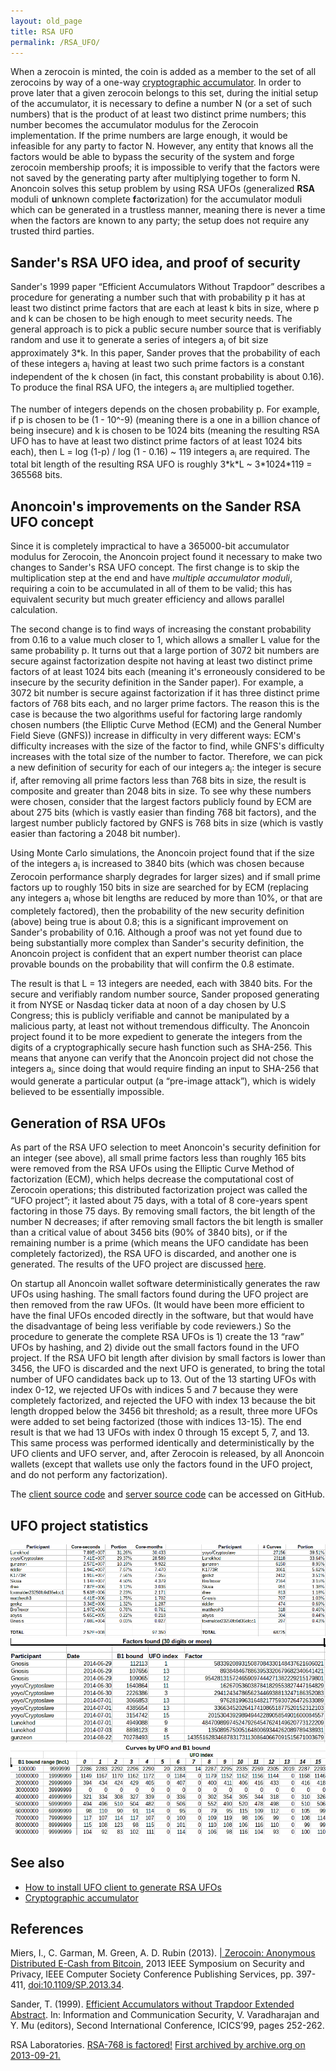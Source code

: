 ```yaml
---
layout: old_page
title: RSA UFO
permalink: /RSA_UFO/
---
```


When a zerocoin is minted, the coin is added as a member to the set of all zerocoins by way of a one-way [cryptographic accumulator](/cryptographic_accumulator/ "wikilink"). In order to prove later that a given zerocoin belongs to this set, during the initial setup of the accumulator, it is necessary to define a number N (or a set of such numbers) that is the product of at least two distinct prime numbers; this number becomes the accumulator modulus for the Zerocoin implementation. If the prime numbers are large enough, it would be infeasible for any party to factor N. However, any entity that knows all the factors would be able to bypass the security of the system and forge zerocoin membership proofs; it is impossible to verify that the factors were not saved by the generating party after multiplying together to form N. Anoncoin solves this setup problem by using RSA UFOs (generalized **RSA** moduli of **u**nknown complete **f**act**o**rization) for the accumulator moduli which can be generated in a trustless manner, meaning there is never a time when the factors are known to any party; the setup does not require any trusted third parties.

Sander's RSA UFO idea, and proof of security
--------------------------------------------

Sander's 1999 paper “Efficient Accumulators Without Trapdoor” describes a procedure for generating a number such that with probability p it has at least two distinct prime factors that are each at least k bits in size, where p and k can be chosen to be high enough to meet security needs. The general approach is to pick a public secure number source that is verifiably random and use it to generate a series of integers a<sub>i</sub> of bit size approximately 3\*k. In this paper, Sander proves that the probability of each of these integers a<sub>i</sub> having at least two such prime factors is a constant independent of the k chosen (in fact, this constant probability is about 0.16). To produce the final RSA UFO, the integers a<sub>i</sub> are multiplied together.

The number of integers depends on the chosen probability p. For example, if p is chosen to be (1 - 10^-9) (meaning there is a one in a billion chance of being insecure) and k is chosen to be 1024 bits (meaning the resulting RSA UFO has to have at least two distinct prime factors of at least 1024 bits each), then L = log (1-p) / log (1 - 0.16) ~ 119 integers a<sub>i</sub> are required. The total bit length of the resulting RSA UFO is roughly 3\*k\*L ~ 3\*1024\*119 = 365568 bits.

Anoncoin's improvements on the Sander RSA UFO concept
-----------------------------------------------------

Since it is completely impractical to have a 365000-bit accumulator modulus for Zerocoin, the Anoncoin project found it necessary to make two changes to Sander's RSA UFO concept. The first change is to skip the multiplication step at the end and have *multiple accumulator moduli*, requiring a coin to be accumulated in all of them to be valid; this has equivalent security but much greater efficiency and allows parallel calculation.

The second change is to find ways of increasing the constant probability from 0.16 to a value much closer to 1, which allows a smaller L value for the same probability p. It turns out that a large portion of 3072 bit numbers are secure against factorization despite not having at least two distinct prime factors of at least 1024 bits each (meaning it's erroneously considered to be insecure by the security definition in the Sander paper). For example, a 3072 bit number is secure against factorization if it has three distinct prime factors of 768 bits each, and no larger prime factors. The reason this is the case is because the two algorithms useful for factoring large randomly chosen numbers (the Elliptic Curve Method (ECM) and the General Number Field Sieve (GNFS)) increase in difficulty in very different ways: ECM's difficulty increases with the size of the factor to find, while GNFS's difficulty increases with the total size of the number to factor. Therefore, we can pick a new definition of security for each of our integers a<sub>i</sub>: the integer is secure if, after removing all prime factors less than 768 bits in size, the result is composite and greater than 2048 bits in size. To see why these numbers were chosen, consider that the largest factors publicly found by ECM are about 275 bits (which is vastly easier than finding 768 bit factors), and the largest number publicly factored by GNFS is 768 bits in size (which is vastly easier than factoring a 2048 bit number).

Using Monte Carlo simulations, the Anoncoin project found that if the size of the integers a<sub>i</sub> is increased to 3840 bits (which was chosen because Zerocoin performance sharply degrades for larger sizes) and if small prime factors up to roughly 150 bits in size are searched for by ECM (replacing any integers a<sub>i</sub> whose bit lengths are reduced by more than 10%, or that are completely factored), then the probability of the new security definition (above) being true is about 0.8; this is a significant improvement on Sander's probability of 0.16. Although a proof was not yet found due to being substantially more complex than Sander's security definition, the Anoncoin project is confident that an expert number theorist can place provable bounds on the probability that will confirm the 0.8 estimate.

The result is that L = 13 integers are needed, each with 3840 bits. For the secure and verifiably random number source, Sander proposed generating it from NYSE or Nasdaq ticker data at noon of a day chosen by U.S Congress; this is publicly verifiable and cannot be manipulated by a malicious party, at least not without tremendous difficulty. The Anoncoin project found it to be more expedient to generate the integers from the digits of a cryptographically secure hash function such as SHA-256. This means that anyone can verify that the Anoncoin project did not chose the integers a<sub>i</sub>, since doing that would require finding an input to SHA-256 that would generate a particular output (a “pre-image attack”), which is widely believed to be essentially impossible.

Generation of RSA UFOs
----------------------

As part of the RSA UFO selection to meet Anoncoin's security definition for an integer (see above), all small prime factors less than roughly 165 bits were removed from the RSA UFOs using the Elliptic Curve Method of factorization (ECM), which helps decrease the computational cost of Zerocoin operations; this distributed factorization project was called the “UFO project”; it lasted about 75 days, with a total of 8 core-years spent factoring in those 75 days. By removing small factors, the bit length of the number N decreases; if after removing small factors the bit length is smaller than a critical value of about 3456 bits (90% of 3840 bits), or if the remaining number is a prime (which means the UFO candidate has been completely factorized), the RSA UFO is discarded, and another one is generated. The results of the UFO project are discussed [here](https://bitcointalk.org/index.php?topic=227287.msg8855999#msg8855999).

On startup all Anoncoin wallet software deterministically generates the raw UFOs using hashing. The small factors found during the UFO project are then removed from the raw UFOs. (It would have been more efficient to have the final UFOs encoded directly in the software, but that would have the disadvantage of being less verifiable by code reviewers.) So the procedure to generate the complete RSA UFOs is 1) create the 13 “raw” UFOs by hashing, and 2) divide out the small factors found in the UFO project. If the RSA UFO bit length after division by small factors is lower than 3456, the UFO is discarded and the next UFO is generated, to bring the total number of UFO candidates back up to 13. Out of the 13 starting UFOs with index 0-12, we rejected UFOs with indices 5 and 7 because they were completely factorized, and rejected the UFO with index 13 because the bit length dropped below the 3456 bit threshold; as a result, three more UFOs were added to set being factorized (those with indices 13-15). The end result is that we had 13 UFOs with index 0 through 15 except 5, 7, and 13. This same process was performed identically and deterministically by the UFO clients and UFO server, and, after Zerocoin is released, by all Anoncoin wallets (except that wallets use only the factors found in the UFO project, and do not perform any factorization).

The [client source code](https://github.com/Anoncoin/ufo_client) and [server source code](https://github.com/Gnos1s/ufo_server) can be accessed on GitHub.

UFO project statistics
----------------------
![Img](/img/L2eYp9A.png)
![Img](/img/24cLZQ8.png)
![Img](/img/Elx28cG.png)


See also
--------

-   [How to install UFO client to generate RSA UFOs](/How_to_install_UFO_client_to_generate_RSA_UFOs/ "wikilink")
-   [Cryptographic accumulator](/Cryptographic_accumulator/ "wikilink")

References
----------

Miers, I., C. Garman, M. Green, A. D. Rubin (2013). [| Zerocoin: Anonymous Distributed E-Cash from Bitcoin](http://spar.isi.jhu.edu/~mgreen/ZerocoinOakland.pdf), 2013 IEEE Symposium on Security and Privacy, IEEE Computer Society Conference Publishing Services, pp. 397-411, <doi:10.1109/SP.2013.34>.

Sander, T. (1999). [Efficient Accumulators without Trapdoor Extended Abstract](http://citeseerx.ist.psu.edu/viewdoc/summary?doi=10.1.1.28.4015). In: Information and Communication Security, V. Varadharajan and Y. Mu (editors), Second International Conference, ICICS’99, pages 252-262.

RSA Laboratories. [RSA-768 is factored!](http://www.emc.com/emc-plus/rsa-labs/historical/rsa-768-factored.htm) [First archived by archive.org on 2013-09-21.](https://web.archive.org/web/20130915000000*/http://www.emc.com/emc-plus/rsa-labs/historical/rsa-768-factored.htm)